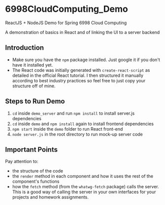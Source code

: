 # 6998CloudComputing_Demo
ReactJS + NodeJS Demo for Spring 6998 Cloud Computing

A demonstration of basics in React and of linking the UI to a server backend

## Introduction
- Make sure you have the `npm` package installed. Just google it if you don't have it installed yet.
- The React code was initially generated with `create-react-script` as detailed in the official React tutorial. I then structured it manually according to best industry practices so feel free to just copy your structure off of mine.

## Steps to Run Demo

1. `cd` inside `demo_server` and run `npm install` to install server.js dependencies
2. `cd` inside `demo` and `npm install` again to install frontend dependencies
3. `npm start` inside the `demo` folder to run React front-end
4. `node server.js` in the root directory to run mock-up server code

## Important Points
Pay attention to:
- the structure of the code
- the `render` method in each component and how it uses the rest of the component's functions
- how the `fetch` method (from the `whatwg-fetch` package) calls the server. This is a good way of calling the server in your own interfaces for your projects and homework assignments.
